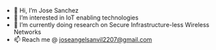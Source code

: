 - 👋 Hi, I’m Jose Sanchez
- 👀 I’m interested in IoT enabling technologies
- 🌱 I’m currently doing research on Secure Infrastructure-less Wireless Networks
- 📫 Reach me @ joseangelsanvil2207@gmail.com

<!---
jasv22/jasv22 is a ✨ special ✨ repository because its `README.md` (this file) appears on your GitHub profile.
You can click the Preview link to take a look at your changes.
--->
